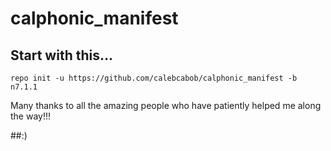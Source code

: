 # calphonic_manifest


## Start with this...

```
repo init -u https://github.com/calebcabob/calphonic_manifest -b n7.1.1
```

Many thanks to all the amazing people who have patiently helped me along the way!!!

##:)
